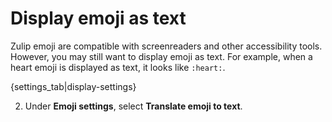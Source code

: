 # Display emoji as text

Zulip emoji are compatible with screenreaders and other accessibility
tools. However, you may still want to display emoji as text.
For example, when a heart emoji is displayed as text, it looks like
`:heart:`.

{settings_tab|display-settings}

2. Under **Emoji settings**, select **Translate emoji to text**.
